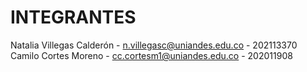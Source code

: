 # INTEGRANTES
Natalia Villegas Calderón - n.villegasc@uniandes.edu.co - 202113370
Camilo Cortes Moreno - cc.cortesm1@uniandes.edu.co - 202011908